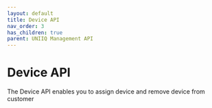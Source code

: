 ```yaml
---
layout: default
title: Device API
nav_order: 3
has_children: true
parent: UNIIQ Management API
---
```


# Device API

The Device API enables you to assign device and remove device from customer

